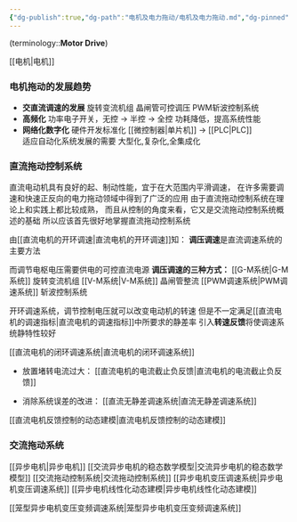 ```yaml
---
{"dg-publish":true,"dg-path":"电机及电力拖动/电机及电力拖动.md","dg-pinned":true,"tags":["Subject"],"permalink":"/电机及电力拖动/电机及电力拖动/","pinned":true,"dgPassFrontmatter":true,"noteIcon":"","created":"2024-05-21T15:20:28.514+08:00","updated":"2024-08-23T13:08:11.316+08:00"}
---
```


(terminology::**Motor  Drive**)

[[电机\|电机]]

### 电机拖动的发展趋势

- **交直流调速的发展**
	旋转变流机组
	晶闸管可控调压
	PWM斩波控制系统
- **高频化**
	功率电子开关，无控 $\to$ 半控 $\to$ 全控
	功耗降低，提高系统性能
- **网络化数字化**
	硬件开发标准化     [[微控制器\|单片机]]  $\to$  [[PLC\|PLC]]  
	适应自动化系统发展的需要
	大型化,复杂化,全集成化

### 直流拖动控制系统
直流电动机具有良好的起、制动性能，宜于在大范围内平滑调速，
在许多需要调速和快速正反向的电力拖动领域中得到了广泛的应用
由于直流拖动控制系统在理论上和实践上都比较成熟，
而且从控制的角度来看，它又是交流拖动控制系统概述的基础
所以应该首先很好地掌握直流拖动控制系统

由[[直流电机的开环调速\|直流电机的开环调速]]知：
**调压调速**是直流调速系统的主要方法

而调节电枢电压需要供电的可控直流电源
**调压调速的三种方式：**
[[G-M系统\|G-M系统]] 旋转变流机组
[[V-M系统\|V-M系统]]  晶闸管整流
[[PWM调速系统\|PWM调速系统]]  斩波控制系统

开环调速系统，调节控制电压就可以改变电动机的转速
但是不一定满足[[直流电机的调速指标\|直流电机的调速指标]]中所要求的静差率
引入**转速反馈**将使调速系统静特性较好

[[直流电机的闭环调速系统\|直流电机的闭环调速系统]]
- 放置堵转电流过大：
	[[直流电机的电流截止负反馈\|直流电机的电流截止负反馈]]
	
- 消除系统误差的改进：
	[[直流无静差调速系统\|直流无静差调速系统]]

[[直流电机反馈控制的动态建模\|直流电机反馈控制的动态建模]]
### 交流拖动系统
[[异步电机\|异步电机]]
[[交流异步电机的稳态数学模型\|交流异步电机的稳态数学模型]]
[[交流拖动控制系统\|交流拖动控制系统]]
	[[异步电机变压调速系统\|异步电机变压调速系统]]
[[异步电机线性化动态建模\|异步电机线性化动态建模]]

[[笼型异步电机变压变频调速系统\|笼型异步电机变压变频调速系统]]


